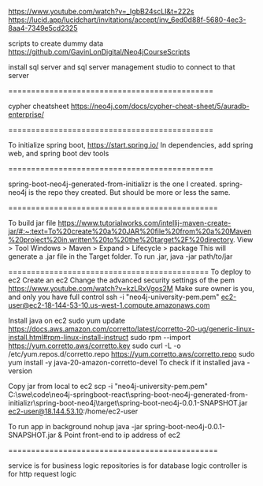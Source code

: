 https://www.youtube.com/watch?v=_IgbB24scLI&t=222s
https://lucid.app/lucidchart/invitations/accept/inv_6ed0d88f-5680-4ec3-8aa4-7349e5cd2325

scripts to create dummy data
https://github.com/GavinLonDigital/Neo4jCourseScripts

install sql server and sql server management studio to connect to that server

=============================================

cypher cheatsheet https://neo4j.com/docs/cypher-cheat-sheet/5/auradb-enterprise/

=============================================

To initialize spring boot, https://start.spring.io/
In dependencies, add spring web, and spring boot dev tools

=============================================

spring-boot-neo4j-generated-from-initializr is the one I created.
spring-neo4j is the repo they created. But should be more or less the same.

==============================================

To build jar file https://www.tutorialworks.com/intellij-maven-create-jar/#:~:text=To%20create%20a%20JAR%20file%20from%20a%20Maven%20project%20in,written%20to%20the%20target%2F%20directory.
View > Tool Windows > Maven > Expand <Project Folder> > Lifecycle > package
This will generate a .jar file in the Target folder.
To run .jar, 
  java -jar path/to/jar


============================================
To deploy to ec2
Create an ec2
Change the advanced security settings of the pem
https://www.youtube.com/watch?v=kzLRxVgos2M
Make sure owner is you, and only you have full control
  ssh -i "neo4j-university-pem.pem" ec2-user@ec2-18-144-53-10.us-west-1.compute.amazonaws.com

Install java on ec2
sudo yum update
https://docs.aws.amazon.com/corretto/latest/corretto-20-ug/generic-linux-install.html#rpm-linux-install-instruct
  sudo rpm --import https://yum.corretto.aws/corretto.key
  sudo curl -L -o /etc/yum.repos.d/corretto.repo https://yum.corretto.aws/corretto.repo
  sudo yum install -y java-20-amazon-corretto-devel
To check if it installed
  java -version

Copy jar from local to ec2
  scp -i "neo4j-university-pem.pem" C:\swe\code\neo4j-springboot-react\spring-boot-neo4j-generated-from-initializr\spring-boot-neo4j\target\spring-boot-neo4j-0.0.1-SNAPSHOT.jar ec2-user@18.144.53.10:/home/ec2-user

To run app in background
  nohup java -jar spring-boot-neo4j-0.0.1-SNAPSHOT.jar &
Point front-end to ip address of ec2

==============================================

service is for business logic
repositories is for database logic
controller is for http request logic